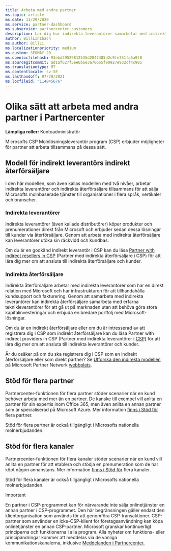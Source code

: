 ```yaml
---
title: Arbeta med andra partner
ms.topic: article
ms.date: 11/29/2020
ms.service: partner-dashboard
ms.subservice: partnercenter-customers
description: Lär dig hur indirekta leverantörer samarbetar med indirekta återförsäljare i programmet Molnlösningsleverantör (CSP) och avgör vilken roll som är rätt för dig.
author: BillLinzbach
ms.author: BillLi
ms.localizationpriority: medium
ms.custom: SEOMAY.20
ms.openlocfilehash: 93ebd29529812535d2847485d2c9fe751fa5a9f8
ms.sourcegitcommit: ad1af627f5ee6b6e3a70655f90927e932cf4c985
ms.translationtype: MT
ms.contentlocale: sv-SE
ms.lasthandoff: 07/29/2021
ms.locfileid: "114845676"
---
```

# <a name="different-ways-you-can-work-with-other-partners-in-partner-center"></a>Olika sätt att arbeta med andra partner i Partnercenter

**Lämpliga roller:** Kontoadministratör

Microsofts CSP Molnlösningsleverantör program (CSP) erbjuder möjligheter för partner att arbeta tillsammans på dessa sätt.

## <a name="indirect-provider-indirect-reseller-model"></a>Modell för indirekt leverantörs indirekt återförsäljare

I den här modellen, som även kallas modellen med två nivåer, arbetar indirekta leverantörer och indirekta återförsäljare tillsammans för att sälja Microsofts molnbaserade tjänster till organisationer i flera språk, vertikaler och branscher.

### <a name="indirect-providers"></a>Indirekta leverantörer

Indirekta leverantörer (även kallade distributörer) köper produkter och prenumerationer direkt från Microsoft och erbjuder sedan dessa lösningar till kunder via återförsäljare. Genom att arbeta med indirekta återförsäljare kan leverantörer utöka sin räckvidd och kundbas.

Om du är en godkänd indirekt leverantör i CSP kan du läsa [Partner with indirect resellers in CSP](indirect-provider-tasks-in-partner-center.md) (Partner med indirekta återförsäljare i CSP) för att lära dig mer om att ansluta till indirekta återförsäljare och kunder.

### <a name="indirect-resellers"></a>Indirekta återförsäljare

Indirekta återförsäljare arbetar med indirekta leverantörer som har en direkt relation med Microsoft och har infrastrukturen för att tillhandahålla kundsupport och fakturering. Genom att samarbeta med indirekta leverantörer kan indirekta återförsäljare samarbeta med erfarna teknikleverantörer för att gå ut på marknaden utan att behöva göra stora kapitalinvesteringar och erbjuda en bredare portfölj med Microsoft-lösningar.

Om du är en indirekt återförsäljare eller om du är intresserad av att registrera dig i CSP som indirekt återförsäljare kan du läsa Partner with indirect providers in CSP (Partner med indirekta leverantörer i [CSP)](indirect-reseller-tasks-in-partner-center.md) för att lära dig mer om att ansluta till indirekta leverantörer och kunder.

Är du osäker på om du ska registrera dig i CSP som en indirekt återförsäljare eller som direkt partner? Se [Utforska den indirekta modellen](https://partner.microsoft.com/cloud-solution-provider/indirect) på Microsoft Partner Network [webbplats](https://partner.microsoft.com).

## <a name="multi-partner-support"></a>Stöd för flera partner

Partnercenter-funktionen för flera partner stöder scenarier när en kund behöver arbeta med mer än en partner. De kanske till exempel vill anlita en partner för sin expertis inom Office 365, men även anlita en annan partner som är specialiserad på Microsoft Azure. Mer information [finns i Stöd för](multipartner.md) flera partner.

Stöd för flera partner är också tillgängligt i Microsofts nationella molnerbjudanden.

## <a name="multi-channel-support"></a>Stöd för flera kanaler

Partnercenter-funktionen för flera kanaler stöder scenarier när en kund vill anlita en partner för att etablera och stödja en prenumeration som de har köpt någon annanstans. Mer information [finns i Stöd för](multichannel.md) flera kanaler.

Stöd för flera kanaler är också tillgängligt i Microsofts nationella molnerbjudanden.

> [!IMPORTANT]  
> En partner i CSP-programmet kan för närvarande inte sälja onlinetjänster en annan partner i CSP-programmet. Den här begränsningen gäller endast den klientorganisation som används för att genomföra CSP-transaktioner. CSP-partner som använder en icke-CSP-klient för företagsanvändning kan köpa onlinetjänster en annan CSP-partner. Microsoft granskar kontinuerligt principerna och funktionerna i alla program. Alla nyheter om funktions- eller principändringar kommer att meddelas via de vanliga kommunikationskanalerna, inklusive [Meddelanden i Partnercenter.](announcements/index.md)
